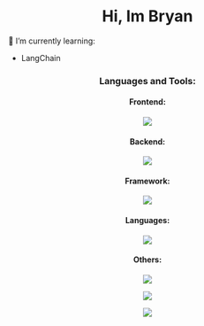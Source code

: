 
<!-- **buenaSopa/buenaSopa** is a ✨ _special_ ✨ repository because its `README.md` (this file) appears on your GitHub profile.

Here are some ideas to get you started:

- 🔭 I’m currently working on ...
- 🌱 I’m currently learning ...
- 👯 I’m looking to collaborate on ...
- 🤔 I’m looking for help with ...
- 💬 Ask me about ...
- 📫 How to reach me: ...
- 😄 Pronouns: ...
- ⚡ Fun fact: ... -->



<h1 align="center">Hi, Im Bryan</h1>

🌱 I’m currently learning:
  * LangChain

<h3 align="center">Languages and Tools:</h3>

<h4 align="center">Frontend:</h4>
<p align="center">
  <a href="https://skillicons.dev">
    <img src="https://skillicons.dev/icons?i=css,html,threejs,tailwind" />
  </a>
</p>

<h4 align="center">Backend:</h4>
<p align="center">
  <a href="https://skillicons.dev">
    <img src="https://skillicons.dev/icons?i=express,kafka,mysql,postgres,nodejs,prisma,vercel,vite,react" />
  </a>
</p>

<h4 align="center">Framework:</h4>
<p align="center">
  <a href="https://skillicons.dev">
    <img src="https://skillicons.dev/icons?i=django,flask,fastapi,nextjs,vue,nuxtjs,svelte" />
  </a>
</p>

<h4 align="center">Languages:</h4>
<p align="center">
  <a href="https://skillicons.dev">
    <img src="https://skillicons.dev/icons?i=go,java,js,ts,py" />
  </a>
</p>

<h4 align="center">Others:</h4>
<p align="center">
  <a href="https://skillicons.dev">
    <img src="https://skillicons.dev/icons?i=androidstudio,godot,heroku,vim,postman,git,docker,ipfs,linux,solidity" />
  </a>
</p>

<p align="center"><img src="https://github-readme-stats-zeta-kohl-47.vercel.app/api/top-langs/?username=buenaSopa&layout=compact&show_icons=true&theme=dracula&langs_count=10" /></p>
<p align="center"><img src="https://github-readme-stats-zeta-kohl-47.vercel.app/api?username=buenaSopa&count_private=true&show_icons=true&theme=dracula" />
</p>






